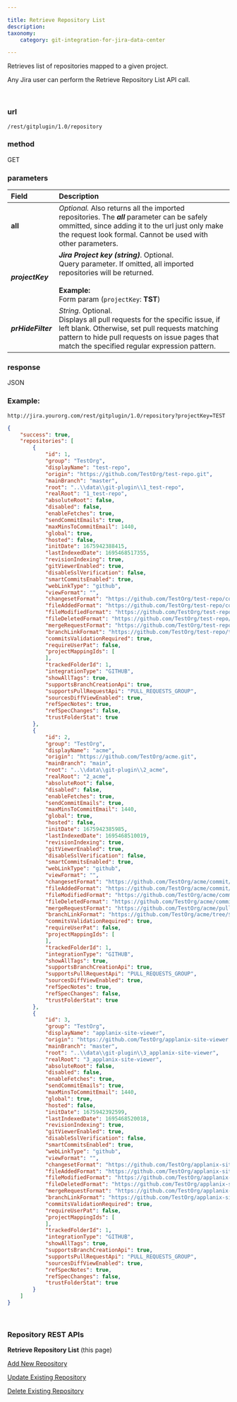 ```yaml
---

title: Retrieve Repository List
description:
taxonomy:
    category: git-integration-for-jira-data-center

---
```


Retrieves list of repositories mapped to a given project.

<div class="bbb-callout bbb--info">
    <div class="irow">
    <div class="ilogobox">
        <span class="logoimg"></span>
    </div>
    <div class="imsgbox">
        Any Jira user can perform the Retrieve Repository List API call.
    </div>
    </div>
</div>

&nbsp;

### url
`/rest/gitplugin/1.0/repository`

### method
GET

### parameters

| Field | Description |
| :--- | :--- |
| **all** | _Optional._ Also returns all the imported repositories. The **_all_** parameter can be safely ommitted, since adding it to the url just only make the request look formal. Cannot be used with other parameters. |
| _**projectKey**_ | _**Jira Project key (string)**_. Optional. <br>Query parameter. If omitted, all imported repositories will be returned.<br><br>**Example:**<br>Form param (`projectKey`: **TST**) |
| _**prHideFilter**_ | _String_. Optional. <br>Displays all pull requests for the specific issue, if left blank. Otherwise, set pull requests matching pattern to hide pull requests on issue pages that match the specified regular expression pattern. |

### response
JSON

### Example:
`http://jira.yourorg.com/rest/gitplugin/1.0/repository?projectKey=TEST`

```json
{
    "success": true,
    "repositories": [   
        {
            "id": 1,
            "group": "TestOrg",
            "displayName": "test-repo",
            "origin": "https://github.com/TestOrg/test-repo.git",
            "mainBranch": "master",
            "root": "..\\data\\git-plugin\\1_test-repo",
            "realRoot": "1_test-repo",
            "absoluteRoot": false,
            "disabled": false,
            "enableFetches": true,
            "sendCommitEmails": true,
            "maxMinsToCommitEmail": 1440,
            "global": true,
            "hosted": false,
            "initDate": 1675942388415,
            "lastIndexedDate": 1695468517355,
            "revisionIndexing": true,
            "gitViewerEnabled": true,
            "disableSslVerification": false,
            "smartCommitsEnabled": true,
            "webLinkType": "github",
            "viewFormat": "",
            "changesetFormat": "https://github.com/TestOrg/test-repo/commit/${rev}",
            "fileAddedFormat": "https://github.com/TestOrg/test-repo/commit/${rev}#diff-${sha256path}",
            "fileModifiedFormat": "https://github.com/TestOrg/test-repo/commit/${rev}#diff-${sha256path}",
            "fileDeletedFormat": "https://github.com/TestOrg/test-repo/commit/${rev}#diff-${sha256path}",
            "mergeRequestFormat": "https://github.com/TestOrg/test-repo/pull/${mergereqId}",
            "branchLinkFormat": "https://github.com/TestOrg/test-repo/tree/${branch}",
            "commitsValidationRequired": true,
            "requireUserPat": false,
            "projectMappingIds": [
            ],
            "trackedFolderId": 1,
            "integrationType": "GITHUB",
            "showAllTags": true,
            "supportsBranchCreationApi": true,
            "supportsPullRequestApi": "PULL_REQUESTS_GROUP",
            "sourcesDiffViewEnabled": true,
            "refSpecNotes": true,
            "refSpecChanges": false,
            "trustFolderStat": true
        },
        {
            "id": 2,
            "group": "TestOrg",
            "displayName": "acme",
            "origin": "https://github.com/TestOrg/acme.git",
            "mainBranch": "main",
            "root": "..\\data\\git-plugin\\2_acme",
            "realRoot": "2_acme",
            "absoluteRoot": false,
            "disabled": false,
            "enableFetches": true,
            "sendCommitEmails": true,
            "maxMinsToCommitEmail": 1440,
            "global": true,
            "hosted": false,
            "initDate": 1675942385985,
            "lastIndexedDate": 1695468510019,
            "revisionIndexing": true,
            "gitViewerEnabled": true,
            "disableSslVerification": false,
            "smartCommitsEnabled": true,
            "webLinkType": "github",
            "viewFormat": "",
            "changesetFormat": "https://github.com/TestOrg/acme/commit/${rev}",
            "fileAddedFormat": "https://github.com/TestOrg/acme/commit/${rev}#diff-${sha256path}",
            "fileModifiedFormat": "https://github.com/TestOrg/acme/commit/${rev}#diff-${sha256path}",
            "fileDeletedFormat": "https://github.com/TestOrg/acme/commit/${rev}#diff-${sha256path}",
            "mergeRequestFormat": "https://github.com/TestOrg/acme/pull/${mergereqId}",
            "branchLinkFormat": "https://github.com/TestOrg/acme/tree/${branch}",
            "commitsValidationRequired": true,
            "requireUserPat": false,
            "projectMappingIds": [
            ],
            "trackedFolderId": 1,
            "integrationType": "GITHUB",
            "showAllTags": true,
            "supportsBranchCreationApi": true,
            "supportsPullRequestApi": "PULL_REQUESTS_GROUP",
            "sourcesDiffViewEnabled": true,
            "refSpecNotes": true,
            "refSpecChanges": false,
            "trustFolderStat": true
        },                
        {
            "id": 3,
            "group": "TestOrg",
            "displayName": "applanix-site-viewer",
            "origin": "https://github.com/TestOrg/applanix-site-viewer.git",
            "mainBranch": "master",
            "root": "..\\data\\git-plugin\\3_applanix-site-viewer",
            "realRoot": "3_applanix-site-viewer",
            "absoluteRoot": false,
            "disabled": false,
            "enableFetches": true,
            "sendCommitEmails": true,
            "maxMinsToCommitEmail": 1440,
            "global": true,
            "hosted": false,
            "initDate": 1675942392599,
            "lastIndexedDate": 1695468520018,
            "revisionIndexing": true,
            "gitViewerEnabled": true,
            "disableSslVerification": false,
            "smartCommitsEnabled": true,
            "webLinkType": "github",
            "viewFormat": "",
            "changesetFormat": "https://github.com/TestOrg/applanix-site-viewer/commit/${rev}",
            "fileAddedFormat": "https://github.com/TestOrg/applanix-site-viewer/commit/${rev}#diff-${sha256path}",
            "fileModifiedFormat": "https://github.com/TestOrg/applanix-site-viewer/commit/${rev}#diff-${sha256path}",
            "fileDeletedFormat": "https://github.com/TestOrg/applanix-site-viewer/commit/${rev}#diff-${sha256path}",
            "mergeRequestFormat": "https://github.com/TestOrg/applanix-site-viewer/pull/${mergereqId}",
            "branchLinkFormat": "https://github.com/TestOrg/applanix-site-viewer/tree/${branch}",
            "commitsValidationRequired": true,
            "requireUserPat": false,
            "projectMappingIds": [
            ],
            "trackedFolderId": 1,
            "integrationType": "GITHUB",
            "showAllTags": true,
            "supportsBranchCreationApi": true,
            "supportsPullRequestApi": "PULL_REQUESTS_GROUP",
            "sourcesDiffViewEnabled": true,
            "refSpecNotes": true,
            "refSpecChanges": false,
            "trustFolderStat": true
        }
    ]
}

```

&nbsp;

### Repository REST APIs

**Retrieve Repository List** (this page)

[Add New Repository](/git-integration-for-jira-data-center/add-new-repository-gij-self-managed)

[Update Existing Repository](/git-integration-for-jira-data-center/update-existing-repository-gij-self-managed)

[Delete Existing Repository](/git-integration-for-jira-data-center/delete-existing-repository-gij-self-managed)


